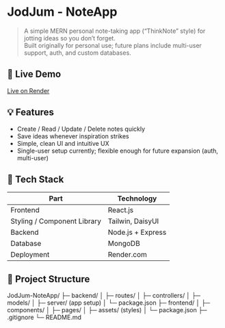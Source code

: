 # JodJum - NoteApp

> A simple MERN personal note-taking app (“ThinkNote” style) for jotting ideas so you don’t forget.  
> Built originally for personal use; future plans include multi-user support, auth, and custom databases.

## 🚀 Live Demo

[Live on Render](https://mern-thinknote-roed.onrender.com)  

## 💡 Features

- Create / Read / Update / Delete notes quickly  
- Save ideas whenever inspiration strikes  
- Simple, clean UI and intuitive UX  
- Single-user setup currently; flexible enough for future expansion (auth, multi-user)  

## 🧩 Tech Stack

| Part | Technology |
|---|---|
| Frontend | React.js |
| Styling / Component Library | Tailwin, DaisyUI |
| Backend | Node.js + Express |
| Database | MongoDB |
| Deployment | Render.com |

## 📁 Project Structure

JodJum-NoteApp/
├─ backend/
│  ├─ routes/
│  ├─ controllers/
│  ├─ models/
│  ├─ server/ (app setup)
│  └─ package.json
├─ frontend/
│  ├─ components/
│  ├─ pages/
│  ├─ assets/ (styles)
│  └─ package.json
├─ .gitignore
└─ README.md



